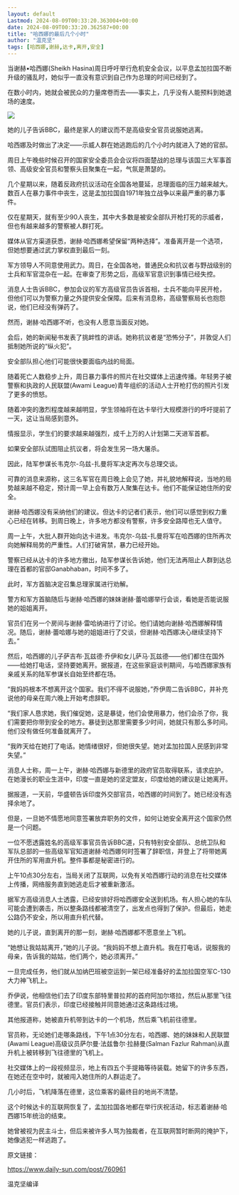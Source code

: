 ```yaml
---
layout: default
Lastmod: 2024-08-09T00:33:20.363004+00:00
date: 2024-08-09T00:33:20.362587+00:00
title: "哈西娜的最后几个小时"
author: "温克坚"
tags: [哈西娜,谢赫,达卡,离开,安全]
---
```


当谢赫•哈西娜(Sheikh Hasina)周日呼吁举行危机安全会议，以平息孟加拉国不断升级的骚乱时，她似乎一直没有意识到自己作为总理的时间已经到了。  

在数小时内，她就会被民众的力量席卷而去——事实上，几乎没有人能预料到她退场的速度。

![](https://images.weserv.nl/?url=https%3A//mmbiz.qpic.cn/sz_mmbiz_jpg/8IbqzgFnjI2kpwodTdhx81zduAIkew0fkUdMc3LQCgUpMdVHiaphiaRgwmu5ZMaWeq1hBLsIoBXibwjG9OsLcwz2g/640%3Fwx_fmt%3Djpeg%26from%3Dappmsg)

她的儿子告诉BBC，最终是家人的建议而不是高级安全官员说服她逃离。

哈西娜及时做出了决定——示威人群在她逃跑后的几个小时内就进入了她的官邸。

周日上午晚些时候召开的国家安全委员会会议将四面楚战的总理与该国三大军事首领、高级安全官员和警察头目聚集在一起，气氛是萧瑟的。

几个星期以来，随着反政府抗议活动在全国各地蔓延，总理面临的压力越来越大。数百人在暴力事件中丧生，这是孟加拉国自1971年独立战争以来最严重的暴力事件。

仅在星期天，就有至少90人丧生，其中大多数是被安全部队开枪打死的示威者，但也有越来越多的警察被人群打死。

媒体从官方渠道获悉，谢赫·哈西娜希望保留“两种选择”。准备离开是一个选项，但她想要通过武力掌权直到最后一刻。

军方领导人不同意使用武力。周日，在全国各地，普通民众和抗议者与野战级别的士兵和军官混杂在一起。在审查了形势之后，高级军官意识到事情已经失控。

消息人士告诉BBC，参加会议的军方高级官员告诉首相，士兵不能向平民开枪，但他们可以为警察力量之外提供安全保障。后来有消息称，高级警察局长也抱怨说，他们已经没有弹药了。

然而，谢赫·哈西娜不听，也没有人愿意当面反对她。

会后，她的新闻秘书发表了挑衅性的讲话。她称抗议者是“恐怖分子”，并敦促人们抵制她所说的“纵火犯”。

安全部队担心他们可能很快要面临内战的局面。

随着死亡人数稳步上升，周日暴力事件的照片在社交媒体上迅速传播。年轻男子被警察和执政的人民联盟(Awami League)青年组织的活动人士开枪打伤的照片引发了更多的愤怒。

随着冲突的激烈程度越来越明显，学生领袖将在达卡举行大规模游行的呼吁提前了一天，这让当局感到意外。

情报显示，学生们的要求越来越强烈，成千上万的人计划第二天进军首都。

如果安全部队试图阻止抗议者，将会发生另一场大屠杀。

因此，陆军参谋长韦克尔-乌兹-扎曼将军决定再次与总理交谈。

可靠的消息来源称，这三名军官在周日晚上会见了她，并礼貌地解释说，当地的局势越来越不稳定，预计周一早上会有数万人聚集在达卡。他们不能保证她住所的安全。

谢赫·哈西娜没有采纳他们的建议。但达卡的记者们表示，他们可以感觉到权力重心已经在转移。到周日晚上，许多地方都没有警察，许多安全路障也无人值守。

周一上午，大批人群开始向达卡进发。韦克尔-乌兹-扎曼将军在哈西娜的住所再次向她解释局势的严重性。人们打破宵禁，暴力已经开始。

警察已经从达卡的许多地方撤出，陆军参谋长告诉她，他们无法再阻止人群到达总理在首都的官邸Ganabhaban，时间不多了。

此时，军方首脑决定召集总理家属进行劝解。

警方和军方首脑随后与谢赫·哈西娜的妹妹谢赫·蕾哈娜举行会谈，看她是否能说服她的姐姐离开。

官员们在另一个房间与谢赫·雷哈纳进行了讨论。他们请她向谢赫·哈西娜解释情况。随后，谢赫·蕾哈娜与她的姐姐进行了交谈，但谢赫·哈西娜决心继续坚持下去。”

然后，哈西娜的儿子萨吉布·瓦兹德·乔伊和女儿萨马·瓦兹德——他们都住在国外——给她打电话，坚持要她离开。据报道，在这些家庭谈判期间，与哈西娜家族有亲戚关系的陆军参谋长自始至终都在场。

“我妈妈根本不想离开这个国家。我们不得不说服她，”乔伊周二告诉BBC，并补充说他的母亲在周六晚上开始考虑辞职。

“我们家人恳求她，我们催促她，这是暴徒，他们会使用暴力，他们会杀了你，我们需要把你带到安全的地方。暴徒到达那里需要多少时间，她就只有那么多时间。他们没有做任何准备就离开了。

“我昨天给在她打了电话。她情绪很好，但她很失望。她对孟加拉国人民感到非常失望。”

消息人士称，周一上午，谢赫·哈西娜与新德里的政府官员取得联系，请求庇护。在她漫长的职业生涯中，印度一直是她的坚定盟友，印度给她的建议是让她离开。

据报道，一天前，华盛顿告诉印度外交部官员，哈西娜的时间到了。她已经没有选择余地了。

但是，一旦她不情愿地同意签署放弃职务的文件，如何让她安全离开这个国家仍然是一个问题。

一位不愿透露姓名的高级军事官员告诉BBC道，只有特别安全部队、总统卫队和军队总部的一些高级军官知道谢赫·哈西娜何时签署了辞职信，并登上了将带她离开住所的军用直升机。整件事都是秘密进行的。

上午10点30分左右，当局关闭了互联网，以免有关哈西娜行动的消息在社交媒体上传播，网络服务直到她逃走后才被重新激活。

据军方高级消息人士透露，已经安排好将哈西娜安全送到机场。有人担心她的车队可能会遭到袭击，所以整条路线都被清空了，出发点也得到了保护。但最后，她走公路仍不安全，所以用直升机代替。

她的儿子说，直到离开的那一刻，谢赫·哈西娜都不愿意坐上飞机。

“她想让我姑姑离开，”她的儿子说。“我妈妈不想上直升机。我在打电话，说服我的母亲，告诉我的姑姑，他们两个，她必须离开。”

一旦完成任务，他们就从加纳巴班被空运到一架已经准备好的孟加拉国空军C-130大力神飞机上。

乔伊说，他相信他们去了印度东部特里普拉邦的首府阿加尔塔拉，然后从那里飞往德里。官员们表示，印度已经接触并同意她通过这条路线过境。

其他报道称，她被直升机带到达卡的一个机场，然后乘飞机前往德里。

官员称，无论她们走哪条路线，下午1点30分左右，哈西娜、她的妹妹和人民联盟(Awami League)高级议员萨尔曼·法兹鲁尔·拉赫曼(Salman Fazlur Rahman)从直升机上被转移到飞往德里的飞机上。

社交媒体上的一段视频显示，地上有四五个手提箱等待装载。她留下的许多东西，在她还在空中时，就被闯入她住所的人群运走了。

几小时后，飞机降落在德里，这位乘客的最终目的地尚不清楚。

这个时候达卡的互联网恢复了，孟加拉国各地都在举行庆祝活动，标志着谢赫·哈西娜15年统治的结束。

她曾被视为民主斗士，但后来被许多人骂为独裁者，在互联网暂时断网的掩护下，她像逃犯一样逃跑了。

原文链接：

https://www.daily-sun.com/post/760961  

温克坚编译‍‍

